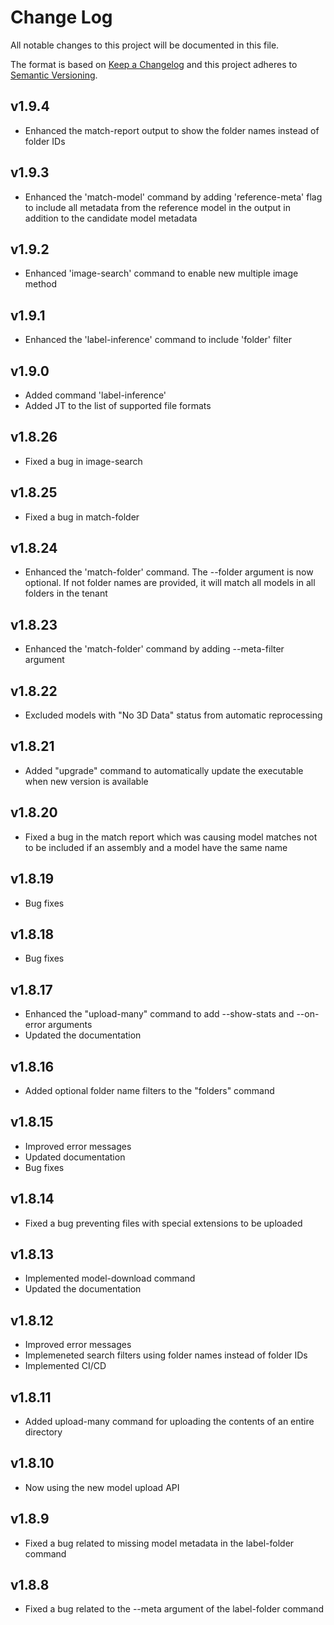 # Change Log
All notable changes to this project will be documented in this file.
 
The format is based on [Keep a Changelog](http://keepachangelog.com/)
and this project adheres to [Semantic Versioning](http://semver.org/).

## v1.9.4

* Enhanced the match-report output to show the folder names instead of folder IDs

## v1.9.3

* Enhanced the 'match-model' command by adding 'reference-meta' flag to include all metadata from the reference model in the output in addition to the candidate model metadata

## v1.9.2

* Enhanced 'image-search' command to enable new multiple image method

## v1.9.1

* Enhanced the 'label-inference' command to include 'folder' filter

## v1.9.0

* Added command 'label-inference'
* Added JT to the list of supported file formats

## v1.8.26

* Fixed a bug in image-search

## v1.8.25

* Fixed a bug in match-folder

## v1.8.24

* Enhanced the 'match-folder' command. The --folder argument is now optional. If not folder names are provided, it will match all models in all folders in the tenant

## v1.8.23

* Enhanced the 'match-folder' command by adding --meta-filter argument

## v1.8.22

* Excluded models with "No 3D Data" status from automatic reprocessing

## v1.8.21

* Added "upgrade" command to automatically update the executable when new version is available

## v1.8.20

* Fixed a bug in the match report which was causing model matches not to be included if an assembly and a model have the same name

## v1.8.19

* Bug fixes

## v1.8.18

* Bug fixes

## v1.8.17

* Enhanced the "upload-many" command to add --show-stats and --on-error arguments
* Updated the documentation

## v1.8.16

* Added optional folder name filters to the "folders" command

## v1.8.15

* Improved error messages
* Updated documentation
* Bug fixes

## v1.8.14

* Fixed a bug preventing files with special extensions to be uploaded

## v1.8.13

* Implemented model-download command
* Updated the documentation

## v1.8.12

* Improved error messages
* Implemeneted search filters using folder names instead of folder IDs
* Implemented CI/CD

## v1.8.11

* Added upload-many command for uploading the contents of an entire directory

## v1.8.10

* Now using the new model upload API

## v1.8.9

* Fixed a bug related to missing model metadata in the label-folder command

## v1.8.8

* Fixed a bug related to the --meta argument of the label-folder command

